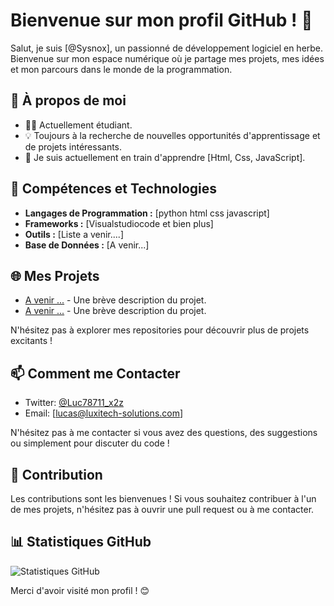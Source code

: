 # Bienvenue sur mon profil GitHub ! 👋

Salut, je suis [@Sysnox], un passionné de développement logiciel en herbe. Bienvenue sur mon espace numérique où je partage mes projets, mes idées et mon parcours dans le monde de la programmation.

## 🚀 À propos de moi

- 👨‍💻 Actuellement étudiant.
- 💡 Toujours à la recherche de nouvelles opportunités d'apprentissage et de projets intéressants.
- 🌱 Je suis actuellement en train d'apprendre [Html, Css, JavaScript].

## 🔧 Compétences et Technologies

- **Langages de Programmation :** [python html css javascript]
- **Frameworks :** [Visualstudiocode et bien plus]
- **Outils :** [Liste a venir....]
- **Base de Données :** [A venir...]

## 🌐 Mes Projets

- [A venir ...](lien_vers_le_projet) - Une brève description du projet.
- [A venir ...](lien_vers_le_projet) - Une brève description du projet.

N'hésitez pas à explorer mes repositories pour découvrir plus de projets excitants !

## 📫 Comment me Contacter

- Twitter: [@Luc78711_x2z](https://twitter.com/Luc78711_x2z)
- Email: [lucas@luxitech-solutions.com]

N'hésitez pas à me contacter si vous avez des questions, des suggestions ou simplement pour discuter du code !

## 🤝 Contribution

Les contributions sont les bienvenues ! Si vous souhaitez contribuer à l'un de mes projets, n'hésitez pas à ouvrir une pull request ou à me contacter.

## 📊 Statistiques GitHub

![Statistiques GitHub](https://github-readme-stats.vercel.app/api?username=Luxi787&show_icons=true&count_private=true&hide=contribs,issues)

Merci d'avoir visité mon profil ! 😊
